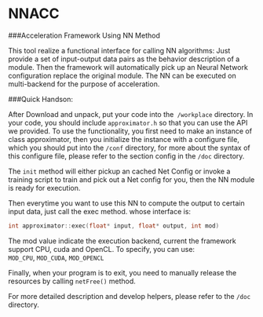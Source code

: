 # NNACC
###Acceleration Framework Using NN Method

This tool realize a functional interface for calling NN algorithms: Just
provide a set of input-output data pairs as the behavior description of a
module. Then the framework will automatically pick up an Neural Network
configuration replace the original module. The NN can be executed on
multi-backend for the purpose of acceleration.


###Quick Handson:

After Download and unpack, put your code into the` /workplace` directory.
In your code, you should include `approximator.h` so that you can use the
API we provided. To use the functionality, you first need to make an
instance of class approximator, then you initialize the instance with a
configure file, which you should put into the `/conf` directory, for more
about the syntax of this configure file, please refer to the section
config in the `/doc` directory.

The `init` method will either pickup an cached Net Config or invoke a
training script to train and pick out a Net config for you, then the NN
module is ready for execution.

Then everytime you want to use this NN to compute the output to certain
input data, just call the exec method. whose interface is:

```cpp
int approximator::exec(float* input, float* output, int mod)
```
The mod value indicate the execution backend, current the framework
support CPU, cuda and OpenCL. To specify, you can use:   
`MOD_CPU`, `MOD_CUDA`, `MOD_OPENCL`

Finally, when your program is to exit, you need to manually release the
resources by calling `netFree()` method.

For more detailed description and develop helpers, please refer to the
`/doc` directory.


